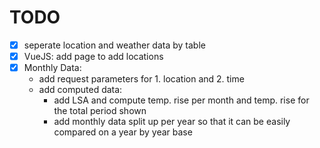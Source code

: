 # TODO

- [x] seperate location and weather data by table
- [x] VueJS: add page to add locations
- [x] Monthly Data:
    - add request parameters for 1. location and 2. time
    - add computed data:
        - add LSA and compute temp. rise per month and temp. rise for the total period shown
        - add monthly data split up per year so that it can be easily compared on a year by year base
